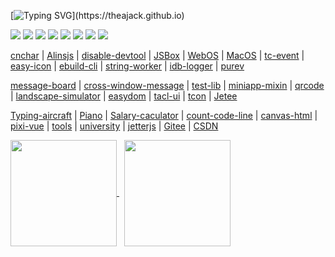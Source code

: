 <!--
 * @Author: tackchen
 * @Date: 2022-08-16 09:09:12
 * @Description: Coding something
-->

<!-- # Hi there, I'm [Tack Chen!](https://theajack.github.io) 👋  -->

[![Typing SVG](https://readme-typing-svg.herokuapp.com?duration=4000&lines=Hi+there%2C+I'm+Tack+Chen%EF%BC%81;console.log(%22Hello+World!%22);Stay+Hungry,+Stay+Foolish.)](https://theajack.github.io)

[![](https://img.shields.io/badge/TS-cnchar-1E90FF)](https://theajack.github.io/cnchar)
[![](https://img.shields.io/badge/JS-DisableDevtool-ef5b9c)](https://www.github.com/theajack/disable-devtool)
[![](https://img.shields.io/badge/Framework-Alins-d2813f)](https://www.github.com/alinsjs/alins)
[![](https://img.shields.io/badge/Term-WebOS-44BB44)](https://www.github.com/theajack/webos)
[![](https://img.shields.io/badge/CODE-JSBox-214467)](https://theajack.github.io/jsbox)
[![](https://img.shields.io/badge/LOGGER-IDBLogger-FF6A6A)](https://theajack.github.io/idb-logger)
[![](https://img.shields.io/badge/ICON-EasyIcon-97FFFF)](https://theajack.github.io/easy-icon)
[![](https://visitor-badge.glitch.me/badge?page_id=tackchen_2022)](https://theajack.github.io)
<!-- [![](https://img.shields.io/badge/CLI-EBuild-44BB44)](https://www.github.com/theajack/ebuild-cli) -->

[cnchar](https://theajack.github.io/cnchar) | [Alinsjs](https://alinsjs.github.io/alins) | [disable-devtool](https://theajack.github.io/disable-devtool) | [JSBox](https://theajack.github.io/jsbox) | [WebOS](https://theajack.github.io/webos) | [MacOS](https://theajack.github.io/mac) | [tc-event](https://www.github.com/theajack/tc-event) | [easy-icon](https://theajack.github.io/easy-icon) | [ebuild-cli](https://www.github.com/theajack/ebuild-cli) | [string-worker](https://www.github.com/theajack/string-worker) | [idb-logger](https://www.github.com/theajack/logger) | [purev](https://www.github.com/theajack/pure-v)

[message-board](https://theajack.github.io/message-board) | [cross-window-message](https://www.github.com/theajack/cross-window-message) | [test-lib](https://www.github.com/theajack/easy-test-lib) | [miniapp-mixin](https://www.github.com/theajack/mp-mixin) | [qrcode](https://theajack.github.io/qrcode) | [landscape-simulator](https://theajack.github.io/landscape-simulator) | [easydom](https://www.github.com/theajack/easy-dom) | [tacl-ui](https://www.github.com/theajack/tacl-ui) | [tcon](https://www.github.com/theajack/tcon) | [Jetee](https://theajack.github.io/jetee)

[Typing-aircraft](https://theajack.github.io/type) | [Piano](https://theajack.github.io/piano) | [Salary-caculator](theajack.github.iosalary) | [count-code-line](https://www.github.com/theajack/count-code-line) | [canvas-html](http://theajack.github.io/canvas-render-html) | [pixi-vue](https://www.github.com/theajack/pixi-vue) | [tools](https://theajack.github.io/tool) | [university](https://theajack.github.io/university) | [jetterjs](https://www.github.com/theajack/jetterjs) | [Gitee](https://www.gitee.com/theajack) | [CSDN](https://blog.csdn.net/yanxiaomu)

<!-- | [抖音科普](https://www.douyin.com/user/MS4wLjABAAAAlp87ocUWPmyLfbwT5eBjY2Xydl7JmkZdG1INTjlbss8) -->

<a href="https://github.com/theajack?tab=repositories">
    <img align="center" height="170" src="https://github-readme-stats-sigma-five.vercel.app/api?username=theajack&count_private=true&show_icons=true&layout=compact&title_color=ffffff&icon_color=79ff97&text_color=aaaaaa&bg_color=0e1116&border_color=888888"/>
</a>&nbsp;

<a href="https://github.com/theajack">
    <img align="center" height="170" src="https://github-readme-stats-sigma-five.vercel.app/api/top-langs/?username=theajack&hide=html&layout=compact&title_color=ffffff&icon_color=79ff97&text_color=aaaaaa&bg_color=0e1116&border_color=888888"/>
</a>

<!--
----

<a href="https://github.com/theajack/cnchar">
    <img height="150" width="428" src="https://github-readme-stats.vercel.app/api/pin/?username=theajack&repo=cnchar&title_color=ffffff&icon_color=79ff97&text_color=aaaaaa&bg_color=0e1116&border_color=888888"/>
</a>&nbsp;

<a href="https://github.com/theajack/github-readme-stats">
    <img height="150" width="428" src="https://github-readme-stats.vercel.app/api/pin/?username=theajack&repo=disable-devtool&title_color=ffffff&icon_color=79ff97&text_color=aaaaaa&bg_color=0e1116&border_color=888888"/>
</a>

<a href="https://github.com/theajack/github-readme-stats">
    <img height="150" width="428" src="https://github-readme-stats.vercel.app/api/pin/?username=theajack&repo=jsbox&title_color=ffffff&icon_color=79ff97&text_color=aaaaaa&bg_color=0e1116&border_color=888888"/>
</a>&nbsp;

<a href="https://github.com/theajack/github-readme-stats">
    <img height="150" width="428" src="https://github-readme-stats.vercel.app/api/pin/?username=theajack&repo=dingdong-node&title_color=ffffff&icon_color=79ff97&text_color=aaaaaa&bg_color=0e1116&border_color=888888"/>
</a>

<a href="https://github.com/theajack/github-readme-stats">
    <img height="150" width="428" src="https://github-readme-stats.vercel.app/api/pin/?username=theajack&repo=mp-mixin&title_color=ffffff&icon_color=79ff97&text_color=aaaaaa&bg_color=0e1116&border_color=888888"/>
</a>

<a href="https://github.com/theajack/github-readme-stats">
    <img height="150" width="428" src="https://github-readme-stats.vercel.app/api/pin/?username=theajack&repo=type&title_color=ffffff&icon_color=79ff97&text_color=aaaaaa&bg_color=0e1116&border_color=888888"/>
</a>

[![trophy](https://github-profile-trophy.vercel.app/?username=sun0225SUN)](https://github.com/ryo-ma/github-profile-trophy)

[![GitHub Streak](https://github-readme-streak-stats.herokuapp.com/?user=sun0225SUN)](https://git.io/streak-stats)

[![Sunshine's GitHub Activity Graph](https://activity-graph.herokuapp.com/graph?username=theajack&theme=xcode)](https://github.com/theajack)

-->



